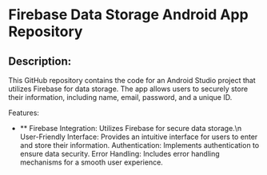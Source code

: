 # Firebase Data Storage Android App Repository

## Description:

This GitHub repository contains the code for an Android Studio project that utilizes Firebase for data storage. The app allows users to securely store their information, including name, email, password, and a unique ID.

Features:

- ** Firebase Integration: Utilizes Firebase for secure data storage.\n
User-Friendly Interface: Provides an intuitive interface for users to enter and store their information.
Authentication: Implements authentication to ensure data security.
Error Handling: Includes error handling mechanisms for a smooth user experience.
